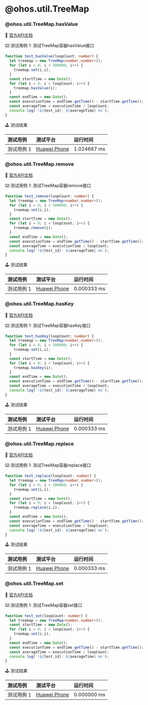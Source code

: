 # @ohos.util.TreeMap
### @ohos.util.TreeMap.hasValue

:book: [官方API文档](https://developer.harmonyos.com/cn/docs/documentation/doc-references-V3/js-apis-treemap-0000001478341441-V3#ZH-CN_TOPIC_0000001523488482__hasValue)

:keyboard: 测试用例 1: 测试TreeMap容器hasValue接口 

```typescript
function test_hasValue(loopCount: number) {
  let treemap = new TreeMap<number,number>();
  for (let i = 0; i < 500000; i++) {
    treemap.set(i,i);
  }
  const startTime = new Date();
  for (let i = 0; i < loopCount; i++) {
    treemap.hasValue(i);
  }
  const endTime = new Date();
  const executionTime = endTime.getTime() - startTime.getTime();
  const averageTime = executionTime / loopCount;
  console.log(`!${test_id}: ${averageTime} ms`);
}
```
:joystick: 测试结果

| 测试用例   | 测试平台           | 运行时间        |
|:-------|:---------------|:------------|
| 测试用例 1 | [Huawei Phone] | 1.024667 ms |

### @ohos.util.TreeMap.remove

:book: [官方API文档](https://developer.harmonyos.com/cn/docs/documentation/doc-references-V3/js-apis-treemap-0000001478341441-V3#ZH-CN_TOPIC_0000001523488482__remove)

:keyboard: 测试用例 1: 测试TreeMap容器remove接口 

```typescript
function test_remove(loopCount: number) {
  let treemap = new TreeMap<number,number>();
  for (let i = 0; i < 500000; i++) {
    treemap.set(i,i);
  }
  const startTime = new Date();
  for (let i = 0; i < loopCount; i++) {
    treemap.remove(i);
  }
  const endTime = new Date();
  const executionTime = endTime.getTime() - startTime.getTime();
  const averageTime = executionTime / loopCount;
  console.log(`!${test_id}: ${averageTime} ms`);
}
```
:joystick: 测试结果

| 测试用例   | 测试平台           | 运行时间        |
|:-------|:---------------|:------------|
| 测试用例 1 | [Huawei Phone] | 0.000333 ms |

### @ohos.util.TreeMap.hasKey

:book: [官方API文档](https://developer.harmonyos.com/cn/docs/documentation/doc-references-V3/js-apis-treemap-0000001478341441-V3#ZH-CN_TOPIC_0000001523488482__hasKey)

:keyboard: 测试用例 1: 测试TreeMap容器hasKey接口 

```typescript
function test_hasKey(loopCount: number) {
  let treemap = new TreeMap<number,number>();
  for (let i = 0; i < 500000; i++) {
    treemap.set(i,i);
  }
  const startTime = new Date();
  for (let i = 0; i < loopCount; i++) {
    treemap.hasKey(i);
  }
  const endTime = new Date();
  const executionTime = endTime.getTime() - startTime.getTime();
  const averageTime = executionTime / loopCount;
  console.log(`!${test_id}: ${averageTime} ms`);
}
```
:joystick: 测试结果

| 测试用例   | 测试平台           | 运行时间        |
|:-------|:---------------|:------------|
| 测试用例 1 | [Huawei Phone] | 0.000333 ms |

### @ohos.util.TreeMap.replace

:book: [官方API文档](https://developer.harmonyos.com/cn/docs/documentation/doc-references-V3/js-apis-treemap-0000001478341441-V3#ZH-CN_TOPIC_0000001523488482__replace)

:keyboard: 测试用例 1: 测试TreeMap容器replace接口 

```typescript
function test_replace(loopCount: number) {
  let treemap = new TreeMap<number,number>();
  for (let i = 0; i < 500000; i++) {
    treemap.set(i,i);
  }
  const startTime = new Date();
  for (let i = 0; i < loopCount; i++) {
    treemap.replace(i,i);
  }
  const endTime = new Date();
  const executionTime = endTime.getTime() - startTime.getTime();
  const averageTime = executionTime / loopCount;
  console.log(`!${test_id}: ${averageTime} ms`);
}
```
:joystick: 测试结果

| 测试用例   | 测试平台           | 运行时间        |
|:-------|:---------------|:------------|
| 测试用例 1 | [Huawei Phone] | 0.000333 ms |

### @ohos.util.TreeMap.set

:book: [官方API文档](https://developer.harmonyos.com/cn/docs/documentation/doc-references-V3/js-apis-treemap-0000001478341441-V3#ZH-CN_TOPIC_0000001523488482__set)

:keyboard: 测试用例 1: 测试TreeMap容器set接口 

```typescript
function test_set(loopCount: number) {
  let treemap = new TreeMap<number,number>();
  const startTime = new Date();
  for (let i = 0; i < loopCount; i++) {
    treemap.set(i,i);
  }
  const endTime = new Date();
  const executionTime = endTime.getTime() - startTime.getTime();
  const averageTime = executionTime / loopCount;
  console.log(`!${test_id}: ${averageTime} ms`);
}
```
:joystick: 测试结果

| 测试用例   | 测试平台           | 运行时间        |
|:-------|:---------------|:------------|
| 测试用例 1 | [Huawei Phone] | 0.000000 ms |

[Huawei Phone]: ../../device/#huawei-phone
[Huawei Watch]: ../../device/#huawei-watch
